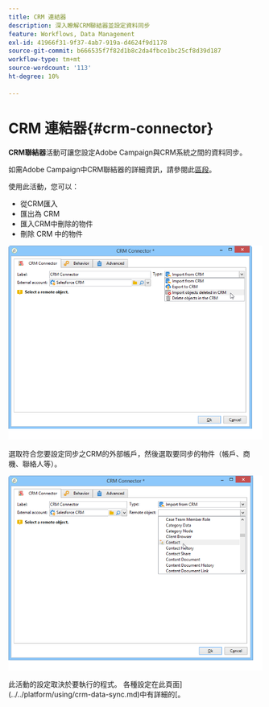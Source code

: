 ```yaml
---
title: CRM 連結器
description: 深入瞭解CRM聯結器並設定資料同步
feature: Workflows, Data Management
exl-id: 41966f31-9f37-4ab7-919a-d4624f9d1178
source-git-commit: b666535f7f82d1b8c2da4fbce1bc25cf8d39d187
workflow-type: tm+mt
source-wordcount: '113'
ht-degree: 10%

---
```


# CRM 連結器{#crm-connector}



**CRM聯結器**&#x200B;活動可讓您設定Adobe Campaign與CRM系統之間的資料同步。

如需Adobe Campaign中CRM聯結器的詳細資訊，請參閱此[區段](../../platform/using/crm-connectors.md)。

使用此活動，您可以：

* 從CRM匯入
* 匯出為 CRM
* 匯入CRM中刪除的物件
* 刪除 CRM 中的物件

![](assets/crm_task_select_op.png)

選取符合您要設定同步之CRM的外部帳戶，然後選取要同步的物件（帳戶、商機、聯絡人等）。

![](assets/crm_task_select_obj.png)

此活動的設定取決於要執行的程式。 各種設定在此頁面](../../platform/using/crm-data-sync.md)中有詳細的[。

